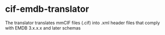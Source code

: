 # cif-emdb-translator

The translator translates mmCIF files (.cif) into .xml header files
that comply with EMDB 3.x.x.x and later schemas
